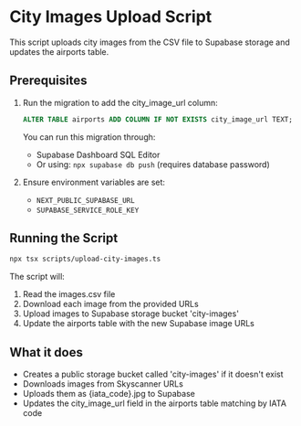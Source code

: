 # City Images Upload Script

This script uploads city images from the CSV file to Supabase storage and updates the airports table.

## Prerequisites

1. Run the migration to add the city_image_url column:
   ```sql
   ALTER TABLE airports ADD COLUMN IF NOT EXISTS city_image_url TEXT;
   ```
   
   You can run this migration through:
   - Supabase Dashboard SQL Editor
   - Or using: `npx supabase db push` (requires database password)

2. Ensure environment variables are set:
   - `NEXT_PUBLIC_SUPABASE_URL`
   - `SUPABASE_SERVICE_ROLE_KEY`

## Running the Script

```bash
npx tsx scripts/upload-city-images.ts
```

The script will:
1. Read the images.csv file
2. Download each image from the provided URLs
3. Upload images to Supabase storage bucket 'city-images'
4. Update the airports table with the new Supabase image URLs

## What it does

- Creates a public storage bucket called 'city-images' if it doesn't exist
- Downloads images from Skyscanner URLs
- Uploads them as {iata_code}.jpg to Supabase
- Updates the city_image_url field in the airports table matching by IATA code